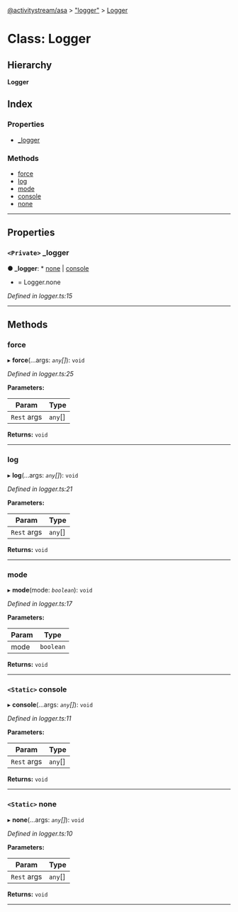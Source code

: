 [@activitystream/asa](../README.md) > ["logger"](../modules/_logger_.md) > [Logger](../classes/_logger_.logger.md)

# Class: Logger

## Hierarchy

**Logger**

## Index

### Properties

* [_logger](_logger_.logger.md#_logger)

### Methods

* [force](_logger_.logger.md#force)
* [log](_logger_.logger.md#log)
* [mode](_logger_.logger.md#mode)
* [console](_logger_.logger.md#console)
* [none](_logger_.logger.md#none)

---

## Properties

<a id="_logger"></a>

### `<Private>` _logger

**● _logger**: * [none](_logger_.logger.md#none) &#124; [console](_logger_.logger.md#console)
* =  Logger.none

*Defined in logger.ts:15*

___

## Methods

<a id="force"></a>

###  force

▸ **force**(...args: *`any`[]*): `void`

*Defined in logger.ts:25*

**Parameters:**

| Param | Type |
| ------ | ------ |
| `Rest` args | `any`[] |

**Returns:** `void`

___
<a id="log"></a>

###  log

▸ **log**(...args: *`any`[]*): `void`

*Defined in logger.ts:21*

**Parameters:**

| Param | Type |
| ------ | ------ |
| `Rest` args | `any`[] |

**Returns:** `void`

___
<a id="mode"></a>

###  mode

▸ **mode**(mode: *`boolean`*): `void`

*Defined in logger.ts:17*

**Parameters:**

| Param | Type |
| ------ | ------ |
| mode | `boolean` |

**Returns:** `void`

___
<a id="console"></a>

### `<Static>` console

▸ **console**(...args: *`any`[]*): `void`

*Defined in logger.ts:11*

**Parameters:**

| Param | Type |
| ------ | ------ |
| `Rest` args | `any`[] |

**Returns:** `void`

___
<a id="none"></a>

### `<Static>` none

▸ **none**(...args: *`any`[]*): `void`

*Defined in logger.ts:10*

**Parameters:**

| Param | Type |
| ------ | ------ |
| `Rest` args | `any`[] |

**Returns:** `void`

___

